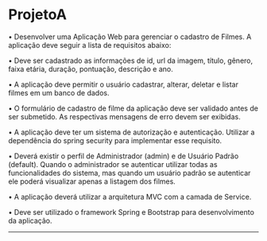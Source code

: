 # ProjetoA

• Desenvolver uma Aplicação Web para gerenciar o cadastro de Filmes. A aplicação deve
seguir a lista de requisitos abaixo:

• Deve ser cadastrado as informações de id, url da imagem, título, gênero, faixa etária,
duração, pontuação, descrição e ano.

• A aplicação deve permitir o usuário cadastrar, alterar, deletar e listar filmes em um banco
de dados.

• O formulário de cadastro de filme da aplicação deve ser validado antes de ser submetido.
As respectivas mensagens de erro devem ser exibidas.

• A aplicação deve ter um sistema de autorização e autenticação. Utilizar a dependência do
spring security para implementar esse requisito.

• Deverá existir o perfil de Administrador (admin) e de Usuário Padrão (default). Quando
o administrador se autenticar utilizar todas as funcionalidades do sistema, mas quando
um usuário padrão se autenticar ele poderá visualizar apenas a listagem dos filmes.

• A aplicação deverá utilizar a arquitetura MVC com a camada de Service.

• Deve ser utilizado o framework Spring e Bootstrap para desenvolvimento da aplicação.

-------------------------




